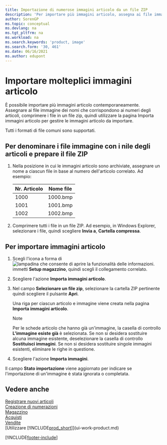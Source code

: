 ```yaml
---
title: Importazione di numerose immagini articolo da un file ZIP
description: 'Per importare più immagini articolo, assegna ai file immagine dei nomi che corrispondono ai numeri degli articoli, comprimi i file in un file ZIP, quindi utilizza la pagina Importa immagini articolo.'
author: SorenGP
ms.topic: conceptual
ms.devlang: na
ms.tgt_pltfrm: na
ms.workload: na
ms.search.keywords: 'product, image'
ms.search.form: '30, 461'
ms.date: 06/16/2021
ms.author: edupont
---
```

# Importare molteplici immagini articolo
È possibile importare più immagini articolo contemporaneamente. Assegnare ai file immagine dei nomi che corrispondono ai numeri degli articoli, comprimere i file in un file zip, quindi utilizzare la pagina Importa immagini articolo per gestire le immagini articolo da importare.

Tutti i formati di file comuni sono supportati.

## Per denominare i file immagine con i nile degli articoli e prepare il file ZIP
1. Nella posizione in cui le immagini articolo sono archiviate, assegnare un nome a ciascun file in base al numero dell'articolo correlato. Ad esempio:

    |Nr. Articolo|Nome file|
    |-|-|
    |1000|1000.bmp|
    |1001|1001.bmp|
    |1002|1002.bmp|

2. Comprimere tutti i file in un file ZIP. Ad esempio, in Windows Explorer, selezionare i file, quindi scegliere **Invia a**, **Cartella compressa**.     

## Per importare immagini articolo
1. Scegli l'icona a forma di ![lampadina che consente di aprire la funzionalità delle informazioni.](media/ui-search/search_small.png "Dimmi cosa vuoi fare") immetti **Setup magazzino**, quindi scegli il collegamento correlato.
2. Scegliere l'azione **Importa immagini articolo**.
3. Nel campo **Selezionare un file zip**, selezionare la cartella ZIP pertinente quindi scegliere il pulsante **Apri**.

    Una riga per ciascun articolo e immagine viene creata nella pagina **Importa immagini articolo**.

    > [!NOTE]
    > Per le schede articolo che hanno già un'immagine, la casella di controllo **L'immagine esiste già** è selezionata. Se non si desidera sostituire alcuna immagine esistente, deselezionare la casella di controllo **Sostituisci immagini**. Se non si desidera sostituire singole immagini esistenti, eliminare le righe in questione.

3. Scegliere l'azione **Importa immagini**.

Il campo **Stato importazione** viene aggiornato per indicare se l'importazione di un'immagine è stata ignorata o completata.       

## Vedere anche
[Registrare nuovi articoli](inventory-how-register-new-items.md)  
[Creazione di numerazioni](ui-create-number-series.md)  
[Magazzino](inventory-manage-inventory.md)  
[Acquisti](purchasing-manage-purchasing.md)  
[Vendite](sales-manage-sales.md)  
[Utilizzare [!INCLUDE[prod_short](includes/prod_short.md)]](ui-work-product.md)


[!INCLUDE[footer-include](includes/footer-banner.md)]